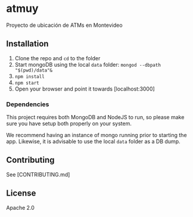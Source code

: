 atmuy
=====

Proyecto de ubicación de ATMs en Montevideo

## Installation

1. Clone the repo and `cd` to the folder
2. Start mongoDB using the local `data` folder: `mongod --dbpath "$(pwd)/data"&`
2. `npm install`
3. `npm start`
4. Open your browser and point it towards [localhost:3000]

### Dependencies

This project requires both MongoDB and NodeJS to run, so please make sure you have setup both properly on your system.

We recommend having an instance of mongo running prior to starting the app. Likewise, it is advisable to use the local `data` folder as a DB dump.

## Contributing

See [CONTRIBUTING.md]

## License

Apache 2.0
